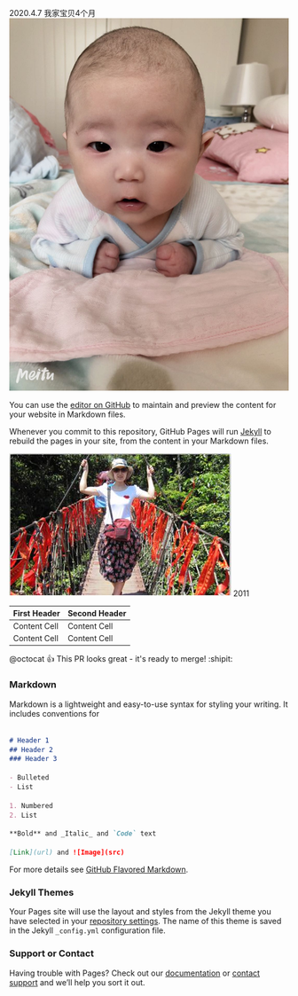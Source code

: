 2020.4.7 我家宝贝4个月
![提提](/images/3.4-1.jpeg)

You can use the [editor on GitHub](https://github.com/skducn/skducn.github.io/edit/master/index.md) to maintain and preview the content for your website in Markdown files.

Whenever you commit to this repository, GitHub Pages will run [Jekyll](https://jekyllrb.com/) to rebuild the pages in your site, from the content in your Markdown files.

![GitHub Logo](/images/yoyo.jpg)
2011

| First Header  | Second Header |
| ------------- | ------------- |
| Content Cell  | Content Cell  |
| Content Cell  | Content Cell  |
@octocat :+1: This PR looks great - it's ready to merge! :shipit:
### Markdown

Markdown is a lightweight and easy-to-use syntax for styling your writing. It includes conventions for

```markdown

# Header 1
## Header 2
### Header 3

- Bulleted
- List

1. Numbered
2. List

**Bold** and _Italic_ and `Code` text

[Link](url) and ![Image](src)
```

For more details see [GitHub Flavored Markdown](https://guides.github.com/features/mastering-markdown/).

### Jekyll Themes

Your Pages site will use the layout and styles from the Jekyll theme you have selected in your [repository settings](https://github.com/skducn/skducn.github.io/settings). The name of this theme is saved in the Jekyll `_config.yml` configuration file.

### Support or Contact

Having trouble with Pages? Check out our [documentation](https://help.github.com/categories/github-pages-basics/) or [contact support](https://github.com/contact) and we’ll help you sort it out.
